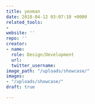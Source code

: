 ```yaml
---
title: yeoman
date: 2018-04-12 03:07:10 +0000
related_tools:
- 
website: ''
repo: ''
creator:
- name: 
  role: Design/Development
  url: 
  twitter_username: 
image_path: "/uploads/showcase/"
images:
- "/uploads/showcase/"
draft: true

---
```

